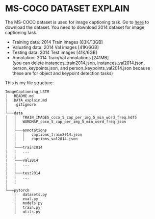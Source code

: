 # MS-COCO DATASET EXPLAIN
The MS-COCO dataset is used for image captioning task. Go to [here](http://cocodataset.org/#download) to download the dataset. You need to download 2014 dataset for image captioning task. 
- Training data: 2014 Train images [83K/13GB]
- Valuating data: 2014 Val images [41K/6GB]
- Testing data: 2014 Test images [41K/6GB]
- Annotation: 2014 Train/Val annotations [241MB] 
<br> (you can delete instances_train2014.json, instances_val2014.json, person_keypoints.json, and person_keypoints_val2014.json because these are for object and keypoint detection tasks)

This is my file structure:
```
ImageCaptioning_LSTM
│   README.md
|   DATA_explain.md
│   .gitignore    
│
└───data
│   │   TRAIN_IMAGES_coco_5_cap_per_img_5_min_word_freq.hdf5
│   │   WORDMAP_coco_5_cap_per_img_5_min_word_freq.json
│   │
│   └───annotations
│   |   │   captions_train2014.json
│   |   │   captions_val2014.json
│   |   
│   └───train2014
|   |   ...
|   |
|   └───val2014
|   |   ...
|   |
|   └───test2014
|   |   ...
|   |
|   
└───pytorch
    |   datasets.py
    |   eval.py
    |   models.py
    │   train.py
    │   utils.py
```
